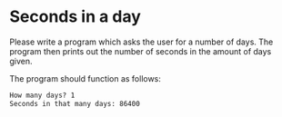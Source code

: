 
# Seconds in a day

Please write a program which asks the user for a number of days. The program then prints out the number of seconds in the amount of days given.

The program should function as follows:

```markdown
How many days? 1
Seconds in that many days: 86400
```
